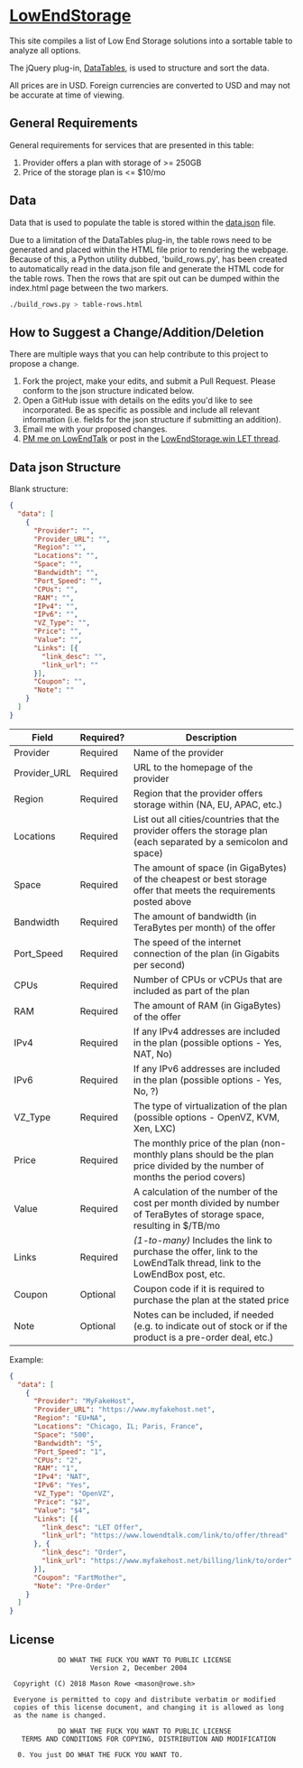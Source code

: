 # [LowEndStorage](https://www.lowendstorage.win)

This site compiles a list of Low End Storage solutions into a sortable table to analyze all options.

The jQuery plug-in, [DataTables](https://datatables.net/), is used to structure and sort the data.

All prices are in USD. Foreign currencies are converted to USD and may not be accurate at time of viewing.

## General Requirements

General requirements for services that are presented in this table:
1. Provider offers a plan with storage of >= 250GB
2. Price of the storage plan is <= $10/mo

## Data

Data that is used to populate the table is stored within the [data.json](data.json) file.

Due to a limitation of the DataTables plug-in, the table rows need to be generated and placed within the HTML file prior to rendering the webpage. Because of this, a Python utility dubbed, 'build_rows.py', has been created to automatically read in the data.json file and generate the HTML code for the table rows. Then the rows that are spit out can be dumped within the index.html page between the two markers.

```bash
./build_rows.py > table-rows.html
```

## How to Suggest a Change/Addition/Deletion

There are multiple ways that you can help contribute to this project to propose a change.

1. Fork the project, make your edits, and submit a Pull Request. Please conform to the json structure indicated below.
2. Open a GitHub issue with details on the edits you'd like to see incorporated. Be as specific as possible and include all relevant information (i.e. fields for the json structure if submitting an addition).
3. Email me with your proposed changes.
4. [PM me on LowEndTalk](https://www.lowendtalk.com/profile/uptime) or post in the [LowEndStorage.win LET thread](https://www.lowendtalk.com/discussion/129707/introducing-lowendstorage-win-a-comprehensive-list-of-lowend-storage-vps-providers).

## Data json Structure

Blank structure:

```json
{
  "data": [
    {
      "Provider": "",
      "Provider_URL": "",
      "Region": "",
      "Locations": "",
      "Space": "",
      "Bandwidth": "",
      "Port_Speed": "",
      "CPUs": "",
      "RAM": "",
      "IPv4": "",
      "IPv6": "",
      "VZ_Type": "",
      "Price": "",
      "Value": "",
      "Links": [{
        "link_desc": "",
        "link_url": ""
      }],
      "Coupon": "",
      "Note": ""
    }
  ]
}
```

| Field | Required? | Description |
|---|---|---|
| Provider | Required | Name of the provider |
| Provider_URL | Required | URL to the homepage of the provider |
| Region | Required | Region that the provider offers storage within (NA, EU, APAC, etc.) |
| Locations | Required | List out all cities/countries that the provider offers the storage plan (each separated by a semicolon and space) |
| Space | Required | The amount of space (in GigaBytes) of the cheapest or best storage offer that meets the requirements posted above |
| Bandwidth | Required | The amount of bandwidth (in TeraBytes per month) of the offer |
| Port_Speed | Required | The speed of the internet connection of the plan (in Gigabits per second) |
| CPUs | Required | Number of CPUs or vCPUs that are included as part of the plan |
| RAM | Required | The amount of RAM (in GigaBytes) of the offer |
| IPv4 | Required | If any IPv4 addresses are included in the plan (possible options - Yes, NAT, No) |
| IPv6 | Required | If any IPv6 addresses are included in the plan (possible options - Yes, No, ?) |
| VZ_Type | Required | The type of virtualization of the plan (possible options - OpenVZ, KVM, Xen, LXC) |
| Price | Required | The monthly price of the plan (non-monthly plans should be the plan price divided by the number of months the period covers) |
| Value | Required | A calculation of the number of the cost per month divided by number of TeraBytes of storage space, resulting in $/TB/mo |
| Links | Required | _(1-to-many)_ Includes the link to purchase the offer, link to the LowEndTalk thread, link to the LowEndBox post, etc. |
| Coupon | Optional | Coupon code if it is required to purchase the plan at the stated price |
| Note | Optional | Notes can be included, if needed (e.g. to indicate out of stock or if the product is a pre-order deal, etc.) |

Example:

```json
{
  "data": [
    {
      "Provider": "MyFakeHost",
      "Provider_URL": "https://www.myfakehost.net",
      "Region": "EU+NA",
      "Locations": "Chicago, IL; Paris, France",
      "Space": "500",
      "Bandwidth": "5",
      "Port_Speed": "1",
      "CPUs": "2",
      "RAM": "1",
      "IPv4": "NAT",
      "IPv6": "Yes",
      "VZ_Type": "OpenVZ",
      "Price": "$2",
      "Value": "$4",
      "Links": [{
        "link_desc": "LET Offer",
        "link_url": "https://www.lowendtalk.com/link/to/offer/thread"
      }, {
        "link_desc": "Order",
        "link_url": "https://www.myfakehost.net/billing/link/to/order"
      }],
      "Coupon": "FartMother",
      "Note": "Pre-Order"
    }
  ]
}
```

## License
```
            DO WHAT THE FUCK YOU WANT TO PUBLIC LICENSE
                    Version 2, December 2004

 Copyright (C) 2018 Mason Rowe <mason@rowe.sh>

 Everyone is permitted to copy and distribute verbatim or modified
 copies of this license document, and changing it is allowed as long
 as the name is changed.

            DO WHAT THE FUCK YOU WANT TO PUBLIC LICENSE
   TERMS AND CONDITIONS FOR COPYING, DISTRIBUTION AND MODIFICATION

  0. You just DO WHAT THE FUCK YOU WANT TO.
```
